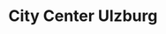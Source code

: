 ---
title: "City Center Ulzburg"
url: /henstedt-ulzburg/city-center-ulzburg/
shop: Einkaufszentrum
---